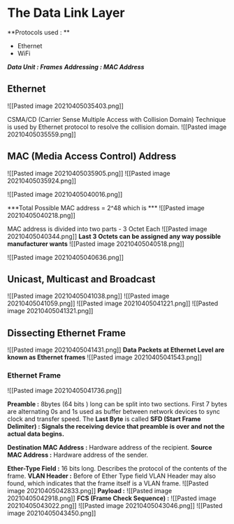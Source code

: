 # The Data Link Layer

**Protocols used : **
- Ethernet
- WiFi

***Data Unit : Frames***
***Addressing : MAC Address***

## Ethernet
![[Pasted image 20210405035403.png]]

CSMA/CD (Carrier Sense Multiple Access with Collision Domain) Technique is used by Ethernet protocol to resolve the collision domain.
![[Pasted image 20210405035559.png]]

## MAC (Media Access Control) Address

![[Pasted image 20210405035905.png]]
![[Pasted image 20210405035924.png]]

![[Pasted image 20210405040016.png]]

***Total Possible MAC address = 2^48
which is  ***
![[Pasted image 20210405040218.png]]

MAC address is divided into two parts - 3 Octet Each 
![[Pasted image 20210405040344.png]]
**Last 3 Octets can be assigned any way possible manufacturer wants**
![[Pasted image 20210405040518.png]]


![[Pasted image 20210405040636.png]]

## Unicast, Multicast and Broadcast  
![[Pasted image 20210405041038.png]]
![[Pasted image 20210405041059.png]]
![[Pasted image 20210405041221.png]]
![[Pasted image 20210405041321.png]]


## Dissecting Ethernet Frame
![[Pasted image 20210405041431.png]]
**Data Packets at Ethernet Level are known as Ethernet frames**
![[Pasted image 20210405041543.png]]

### Ethernet Frame
![[Pasted image 20210405041736.png]]

**Preamble :** 8bytes (64 bits ) long can be split into two sections. First 7 bytes are alternating 0s and 1s used as buffer between network devices to sync clock and transfer speed.
The **Last Byte** is called **SFD (Start Frame Delimiter) : Signals the receiving device that preamble is over and not the actual data begins.**

**Destination MAC Address :** Hardware address of the recipient.
**Source MAC Address :** Hardware address of the sender.

**Ether-Type Field :** 16 bits long. Describes the protocol of the contents of the frame.
**VLAN Header :** Before of Ether Type field VLAN Header may also found, which indicates that the frame itself is a VLAN frame.
![[Pasted image 20210405042833.png]]
**Payload :** ![[Pasted image 20210405042918.png]]
**FCS (Frame Check Sequence) :** ![[Pasted image 20210405043022.png]]
![[Pasted image 20210405043046.png]]
![[Pasted image 20210405043450.png]]